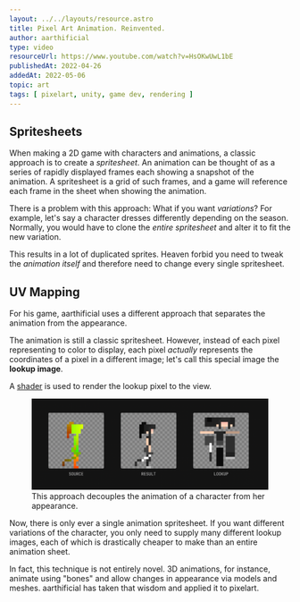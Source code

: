 ```yaml
---
layout: ../../layouts/resource.astro
title: Pixel Art Animation. Reinvented.
author: aarthificial
type: video
resourceUrl: https://www.youtube.com/watch?v=HsOKwUwL1bE
publishedAt: 2022-04-26
addedAt: 2022-05-06
topic: art
tags: [ pixelart, unity, game dev, rendering ]
---
```


## Spritesheets

<p>When making a 2D game with characters and animations, a classic approach is to create a <dfn>spritesheet</dfn>. An animation can be thought of as a series of rapidly displayed frames each showing a snapshot of the animation. A spritesheet is a grid of such frames, and a game will reference each frame in the sheet when showing the animation.</p>

There is a problem with this approach: What if you want _variations_? For example, let's say a character dresses differently depending on the season. Normally, you would have to clone the _entire spritesheet_ and alter it to fit the new variation.

This results in a lot of duplicated sprites. Heaven forbid you need to tweak the _animation itself_ and therefore need to change every single spritesheet.

## UV Mapping

For his game, aarthificial uses a different approach that separates the animation from the appearance.

The animation is still a classic spritesheet. However, instead of each pixel representing to color to display, each pixel _actually_ represents the coordinates of a pixel in a different image; let's call this special image the **lookup image**.

A [shader](https://docs.unity3d.com/Manual/shader-introduction.html) is used to render the lookup pixel to the view.

<figure>
    <img-popout>
        <img src="resources/pixel-art-animation-reinvented/example.png" alt="The Source image shows an animation frame with oddly colored pixels. The Lookup image shows a flattened character sprite. The Result image shows the animation frame, but colored according to the sprite." />
    </img-popout>
    <figcaption>This approach decouples the animation of a character from her appearance.</figcaption>
</figure>

Now, there is only ever a single animation spritesheet. If you want different variations of the character, you only need to supply many different lookup images, each of which is drastically cheaper to make than an entire animation sheet.

In fact, this technique is not entirely novel. 3D animations, for instance, animate using "bones" and allow changes in appearance via models and meshes. aarthificial has taken that wisdom and applied it to pixelart.